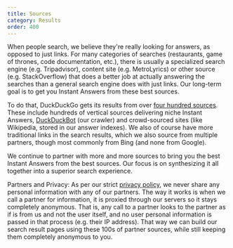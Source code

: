 ```yaml
---
title: Sources
category: Results
order: 400
---
```


<p>
    When people search, we believe they're really looking for answers, as opposed
    to just links. For many categories of searches (restaurants, game of thrones,
    code documentation, etc.), there is usually a specialized search engine (e.g.
    Tripadvisor), content site (e.g. MetroLyrics) or other source (e.g. StackOverflow)
    that does a better job at actually answering the searches than a general
    search engine does with just links. Our long-term goal is to get you Instant
    Answers from these best sources.
</p>

<p>
    To do that, DuckDuckGo gets its results from over
    <a href="https://duck.co/ia">four hundred sources</a>. These include hundreds
    of vertical sources delivering niche Instant Answers, <a href="https://duckduckgo.com/duckduckbot">DuckDuckBot</a> (our
    crawler) and crowd-sourced sites (like Wikipedia, stored in our answer
    indexes). We also of course have more traditional links in the search results, which we also source from multiple partners, though most commonly from Bing (and none from Google).
</p>

<p>
    We continue to partner with more and more sources to bring you the best
    Instant Answers from the best sources. Our focus is on synthesizing it all
    together into a superior search experience.
</p>

Partners and Privacy: As per our strict
<a href="https://duckduckgo.com/privacy">privacy policy</a>, we never share any
personal information with any of our partners. The way it works is when we call
a partner for information, it is proxied through our servers so it stays
completely anonymous. That is, any call to a partner looks to the partner as if
is from us and not the user itself, and no user personal information is passed
in that process (e.g. their IP address). That way we can build our search result
pages using these 100s of partner sources, while still keeping them completely
anonymous to you.
